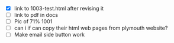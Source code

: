 - [X] link to 1003-test.html after revising it
- [ ] link to pdf in docs
- [ ] Pic of 71% 1001
- [ ] can i if can copy their html web pages from plymouth website?
- [ ] Make email side button work
